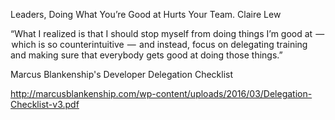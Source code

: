 Leaders, Doing What You’re Good at Hurts Your Team. Claire Lew

“What I realized is that I should stop myself from doing things I’m good at  —  which is so counterintuitive  —  and instead, focus on delegating training and making sure that everybody gets good at doing those things.”

Marcus Blankenship's Developer Delegation Checklist

http://marcusblankenship.com/wp-content/uploads/2016/03/Delegation-Checklist-v3.pdf
